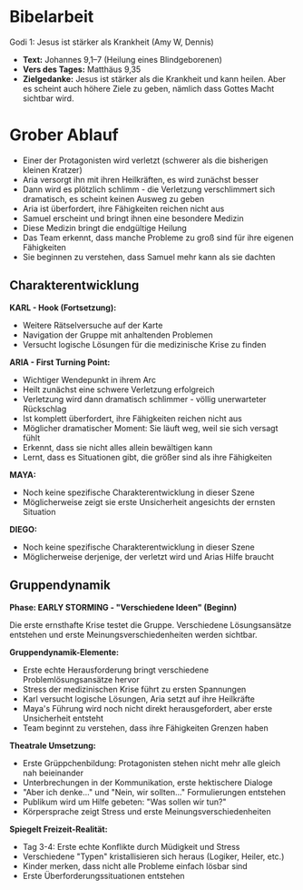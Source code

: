 # Bibelarbeit
Godi 1: Jesus ist stärker als Krankheit (Amy W, Dennis)
- **Text:** Johannes 9,1–7 (Heilung eines Blindgeborenen)
- **Vers des Tages:** Matthäus 9,35
- **Zielgedanke:** Jesus ist stärker als die Krankheit und kann heilen. Aber es scheint auch höhere Ziele zu geben, nämlich dass Gottes Macht sichtbar wird.

# Grober Ablauf

- Einer der Protagonisten wird verletzt (schwerer als die bisherigen kleinen Kratzer)
- Aria versorgt ihn mit ihren Heilkräften, es wird zunächst besser
- Dann wird es plötzlich schlimm - die Verletzung verschlimmert sich dramatisch, es scheint keinen Ausweg zu geben
- Aria ist überfordert, ihre Fähigkeiten reichen nicht aus
- Samuel erscheint und bringt ihnen eine besondere Medizin
- Diese Medizin bringt die endgültige Heilung
- Das Team erkennt, dass manche Probleme zu groß sind für ihre eigenen Fähigkeiten
- Sie beginnen zu verstehen, dass Samuel mehr kann als sie dachten

## Charakterentwicklung

**KARL - Hook (Fortsetzung):**
- Weitere Rätselversuche auf der Karte
- Navigation der Gruppe mit anhaltenden Problemen
- Versucht logische Lösungen für die medizinische Krise zu finden

**ARIA - First Turning Point:**
- Wichtiger Wendepunkt in ihrem Arc
- Heilt zunächst eine schwere Verletzung erfolgreich
- Verletzung wird dann dramatisch schlimmer - völlig unerwarteter Rückschlag
- Ist komplett überfordert, ihre Fähigkeiten reichen nicht aus
- Möglicher dramatischer Moment: Sie läuft weg, weil sie sich versagt fühlt
- Erkennt, dass sie nicht alles allein bewältigen kann
- Lernt, dass es Situationen gibt, die größer sind als ihre Fähigkeiten

**MAYA:**
- Noch keine spezifische Charakterentwicklung in dieser Szene
- Möglicherweise zeigt sie erste Unsicherheit angesichts der ernsten Situation

**DIEGO:**
- Noch keine spezifische Charakterentwicklung in dieser Szene
- Möglicherweise derjenige, der verletzt wird und Arias Hilfe braucht

## Gruppendynamik

**Phase: EARLY STORMING - "Verschiedene Ideen" (Beginn)**

Die erste ernsthafte Krise testet die Gruppe. Verschiedene Lösungsansätze entstehen und erste Meinungsverschiedenheiten werden sichtbar.

**Gruppendynamik-Elemente:**
- Erste echte Herausforderung bringt verschiedene Problemlösungsansätze hervor
- Stress der medizinischen Krise führt zu ersten Spannungen
- Karl versucht logische Lösungen, Aria setzt auf ihre Heilkräfte
- Maya's Führung wird noch nicht direkt herausgefordert, aber erste Unsicherheit entsteht
- Team beginnt zu verstehen, dass ihre Fähigkeiten Grenzen haben

**Theatrale Umsetzung:**
- Erste Grüppchenbildung: Protagonisten stehen nicht mehr alle gleich nah beieinander
- Unterbrechungen in der Kommunikation, erste hektischere Dialoge
- "Aber ich denke..." und "Nein, wir sollten..." Formulierungen entstehen
- Publikum wird um Hilfe gebeten: "Was sollen wir tun?"
- Körpersprache zeigt Stress und erste Meinungsverschiedenheiten

**Spiegelt Freizeit-Realität:**
- Tag 3-4: Erste echte Konflikte durch Müdigkeit und Stress
- Verschiedene "Typen" kristallisieren sich heraus (Logiker, Heiler, etc.)
- Kinder merken, dass nicht alle Probleme einfach lösbar sind
- Erste Überforderungssituationen entstehen
